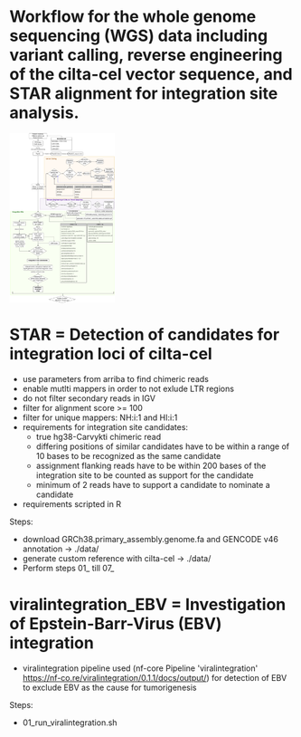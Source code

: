
# Workflow for the whole genome sequencing (WGS) data including variant calling, reverse engineering of the cilta-cel vector sequence, and STAR alignment for integration site analysis.

<img src="workflow.png" align="center" height="300"/>

# STAR = Detection of candidates for integration loci of cilta-cel  
* use parameters from arriba to find chimeric reads
* enable mutlti mappers in order to not exlude LTR regions
* do not filter secondary reads in IGV
* filter for alignment score >= 100
* filter for unique mappers: NH:i:1 and HI:i:1
* requirements for integration site candidates:
	* true hg38-Carvykti chimeric read
	* differing positions of similar candidates have to be within a range of 10 bases to be recognized as the same candidate
	* assignment flanking reads have to be within 200 bases of the integration site to be counted as support for the candidate
	* minimum of 2 reads have to support a candidate to nominate a candidate
* requirements scripted in R

Steps:
* download GRCh38.primary_assembly.genome.fa and GENCODE v46 annotation -> ./data/
* generate custom reference with cilta-cel -> ./data/
* Perform steps 01_ till 07_ 

# viralintegration_EBV = Investigation of Epstein-Barr-Virus (EBV) integration 
* viralintegration pipeline used (nf-core Pipeline 'viralintegration' https://nf-co.re/viralintegration/0.1.1/docs/output/) for detection of EBV to exclude EBV as the cause for tumorigenesis

Steps:
* 01_run_viralintegration.sh
